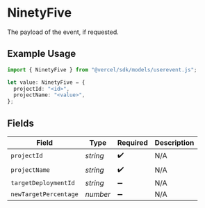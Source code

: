 # NinetyFive

The payload of the event, if requested.

## Example Usage

```typescript
import { NinetyFive } from "@vercel/sdk/models/userevent.js";

let value: NinetyFive = {
  projectId: "<id>",
  projectName: "<value>",
};
```

## Fields

| Field                 | Type                  | Required              | Description           |
| --------------------- | --------------------- | --------------------- | --------------------- |
| `projectId`           | *string*              | :heavy_check_mark:    | N/A                   |
| `projectName`         | *string*              | :heavy_check_mark:    | N/A                   |
| `targetDeploymentId`  | *string*              | :heavy_minus_sign:    | N/A                   |
| `newTargetPercentage` | *number*              | :heavy_minus_sign:    | N/A                   |